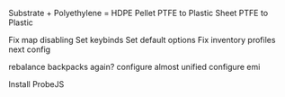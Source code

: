 Substrate + Polyethylene = HDPE Pellet
PTFE to Plastic Sheet
PTFE to Plastic

Fix map disabling
Set keybinds
Set default options
Fix inventory profiles next config

rebalance backpacks again?
configure almost unified
configure emi

Install ProbeJS
